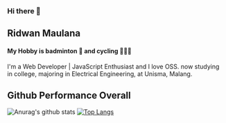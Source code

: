 ### Hi there 👋

## Ridwan Maulana
#### My Hobby is badminton 🏸 and cycling 🚴🏻‍♂️

I'm a Web Developer | JavaScript Enthusiast and I love OSS.
now studying in college, majoring in Electrical Engineering, at Unisma, Malang.

## Github Performance Overall

![Anurag's github stats](https://github-readme-stats.vercel.app/api?username=R1dwanMaulana&show_icons=true&theme=material-palenight)
[![Top Langs](https://github-readme-stats.vercel.app/api/top-langs/?username=R1dwanMaulana&theme=material-palenight)](https://github.com/anuraghazra/github-readme-stats)
